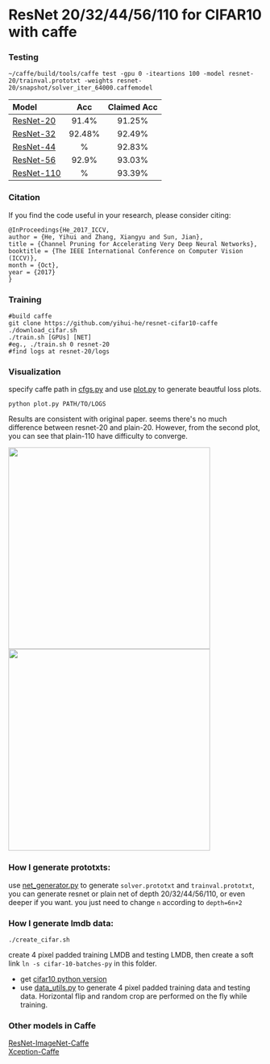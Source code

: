 # ResNet 20/32/44/56/110 for CIFAR10 with caffe 
### Testing
```Shell
~/caffe/build/tools/caffe test -gpu 0 -iteartions 100 -model resnet-20/trainval.prototxt -weights resnet-20/snapshot/solver_iter_64000.caffemodel 
```
| Model                                                                                                    |  Acc | Claimed Acc|
|:---------------------------------------------------------------------------------------------------------|:-----------:|:-------------:|
| [ResNet-20](https://github.com/yihui-he/resnet-cifar10-caffe/releases/download/1.0/resnet20_iter_64000.caffemodel) | 91.4%       | 91.25%         |
|  [ResNet-32](https://github.com/yihui-he/resnet-cifar10-caffe/releases/download/1.0/resnet32_iter_64000.caffemodel)  | 92.48%       | 92.49%         |
|  [ResNet-44]()  | %       | 92.83%         |
| [ResNet-56](https://github.com/yihui-he/resnet-cifar10-caffe/releases/download/1.0/resnet56_iter_64000.caffemodel)  | 92.9%       | 93.03%         |
|  [ResNet-110]()  | %       | 93.39%         |

### Citation
If you find the code useful in your research, please consider citing:

    @InProceedings{He_2017_ICCV,
    author = {He, Yihui and Zhang, Xiangyu and Sun, Jian},
    title = {Channel Pruning for Accelerating Very Deep Neural Networks},
    booktitle = {The IEEE International Conference on Computer Vision (ICCV)},
    month = {Oct},
    year = {2017}
    }

### Training
```Shell
#build caffe
git clone https://github.com/yihui-he/resnet-cifar10-caffe
./download_cifar.sh
./train.sh [GPUs] [NET]
#eg., ./train.sh 0 resnet-20
#find logs at resnet-20/logs
```
### Visualization
specify caffe path in [cfgs.py](cfgs.py) and use [plot.py]() to generate beautful loss plots.
```Shell
python plot.py PATH/TO/LOGS
```
Results are consistent with original paper. seems there's no much difference between resnet-20 and plain-20. However, from the second plot, you can see that plain-110 have difficulty to converge.

<p float="left">
  <img src="plots/resnet-20__2016-08-14_00-25-56plain_orth20__2016-08-14_15-34-29.png" width="400" />
  <img src="plots/resnet-110__2016-08-15_10-12-25plain110__2016-08-15_10-11-55.png" width="400" /> 
</p>

### How I generate prototxts:
use [net_generator.py](net_generator.py) to generate `solver.prototxt` and `trainval.prototxt`, you can generate resnet or plain net of depth 20/32/44/56/110, or even deeper if you want. you just need to change `n` according to `depth=6n+2`  

### How I generate lmdb data:
```Shell
./create_cifar.sh
```

create 4 pixel padded training LMDB and testing LMDB, then create a soft link `ln -s cifar-10-batches-py` in this folder.
- get [cifar10 python version](https://www.cs.toronto.edu/~kriz/cifar.html)
- use [data_utils.py](data_utils.py) to generate 4 pixel padded training data and testing data. Horizontal flip and random crop are performed on the fly while training.

### Other models in Caffe
[ResNet-ImageNet-Caffe](https://github.com/yihui-he/resnet-imagenet-caffe)  
[Xception-Caffe](https://github.com/yihui-he/Xception-caffe)  

